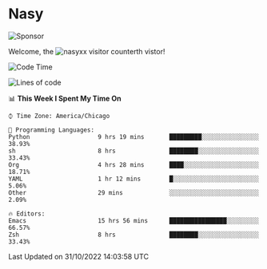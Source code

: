 # Nasy

<!--
<p align="center">
<img height="200" src="https://github-readme-stats.vercel.app/api?username=nasyxx&count_private=true&show_icons=true&theme=dracula&include_all_commits=true"/>
<img height="200" src="https://github-readme-stats.vercel.app/api/top-langs/?username=nasyxx&theme=dracula&hide=html,jupyter+notebook&count_private=true&show_icons=true"/>
</p>

  
----------------
-->

![Sponsor](https://img.shields.io/static/v1.svg?label=Sponsor&message=%E2%9D%A4&logo=GitHub&style=flat&color=pink)
 
Welcome, the ![nasyxx visitor counter](https://count.getloli.com/get/@nasyxx?theme=rule34)th vistor!
 
<!--START_SECTION:waka-->
![Code Time](http://img.shields.io/badge/Code%20Time-2%2C763%20hrs%2023%20mins-blue)

![Lines of code](https://img.shields.io/badge/From%20Hello%20World%20I%27ve%20Written-5%20Million%20lines%20of%20code-blue)

📊 **This Week I Spent My Time On** 

```text
⌚︎ Time Zone: America/Chicago

💬 Programming Languages: 
Python                   9 hrs 19 mins       █████████░░░░░░░░░░░░░░░░   38.93% 
sh                       8 hrs               ████████░░░░░░░░░░░░░░░░░   33.43% 
Org                      4 hrs 28 mins       ████░░░░░░░░░░░░░░░░░░░░░   18.71% 
YAML                     1 hr 12 mins        █░░░░░░░░░░░░░░░░░░░░░░░░   5.06% 
Other                    29 mins             ░░░░░░░░░░░░░░░░░░░░░░░░░   2.09%

🔥 Editors: 
Emacs                    15 hrs 56 mins      ████████████████░░░░░░░░░   66.57% 
Zsh                      8 hrs               ████████░░░░░░░░░░░░░░░░░   33.43%

```


 Last Updated on 31/10/2022 14:03:58 UTC
<!--END_SECTION:waka-->

<!-- ![visitors](https://visitor-badge.laobi.icu/badge?page_id=nasyxx.nasyxx) -->
